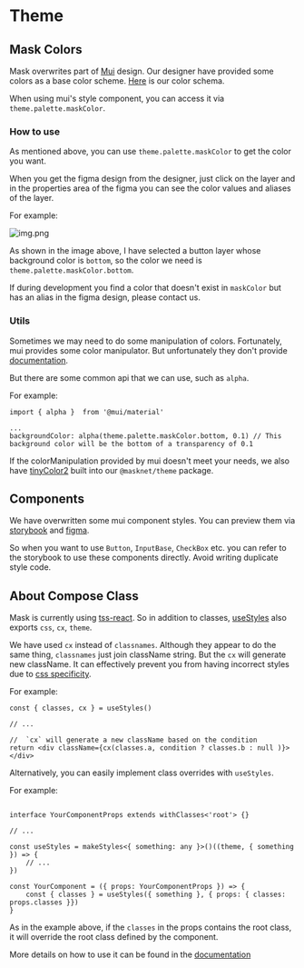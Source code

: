 # Theme

## Mask Colors

Mask overwrites part of [Mui](https://mui.com/) design. Our designer have provided some colors as a base color scheme. [Here](https://www.figma.com/file/hu471h4qPHMGElU6XQ1TYd/Mask-UI-kit-3?node-id=2344%3A27811) is our color schema.

When using mui's style component, you can access it via `theme.palette.maskColor`. 

### How to use

As mentioned above, you can use `theme.palette.maskColor` to get the color you want.

When you get the figma design from the designer, just click on the layer and in the properties area of the figma you can see the color values and aliases of the layer. 

For example:

![img.png](/img/color-example.png)

As shown in the image above, I have selected a button layer whose background color is `bottom`, so the color we need is `theme.palette.maskColor.bottom`.

If during development you find a color that doesn't exist in `maskColor` but has an alias in the figma design, please contact us.


### Utils

Sometimes we may need to do some manipulation of colors. Fortunately, mui provides some color manipulator. But unfortunately they don't provide [documentation](https://github.com/mui/material-ui/issues/13039).

But there are some common api that we can use, such as `alpha`.

For example: 

``` tsx
import { alpha }  from '@mui/material'

...
backgroundColor: alpha(theme.palette.maskColor.bottom, 0.1) // This background color will be the bottom of a transparency of 0.1
```

If the colorManipulation provided by mui doesn't meet your needs, we also have [tinyColor2](https://github.com/bgrins/TinyColor) built into our `@masknet/theme` package.



## Components

We have overwritten some mui component styles.  You can preview them via [storybook](https://62e785c29d043a0552e83fdf--compassionate-northcutt-326a3a.netlify.app/storybook-static/theme/?path=/story/atoms-alert--alert) and [figma](https://www.figma.com/file/hu471h4qPHMGElU6XQ1TYd/Mask-UI-kit-3?node-id=0%3A1).

So when you want to use `Button`, `InputBase`, `CheckBox` etc. you can refer to the storybook to use these components directly. Avoid writing duplicate style code.


## About Compose Class

Mask is currently using [tss-react](https://www.tss-react.dev/). So in addition to classes, [useStyles](https://docs.tss-react.dev/page-1/makestyles-usestyles#usestyles) also exports `css`, `cx`, `theme`.  

We have used `cx` instead of `classnames`. Although they appear to do the same thing, `classnames` just join className string. But the `cx` will generate new className. It can effectively prevent you from having incorrect styles due to [css specificity](https://developer.mozilla.org/en-US/docs/Web/CSS/Specificity).

For example: 

```tsx
const { classes, cx } = useStyles()

// ...

//  `cx` will generate a new className based on the condition
return <div className={cx(classes.a, condition ? classes.b : null )}></div> 
```

Alternatively, you can easily implement class overrides with `useStyles`.

For example:

```tsx

interface YourComponentProps extends withClasses<'root'> {}
    
// ...

const useStyles = makeStyles<{ something: any }>()((theme, { something }) => {
    // ...
})

const YourComponent = ({ props: YourComponentProps }) => {
    const { classes } = useStyles({ something }, { props: { classes: props.classes }})
}

```

As in the example above, if the `classes` in the props contains the root class, it will override the root class defined by the component.

More details on how to use it can be found in the [documentation](https://docs.tss-react.dev/page-1/usemergedclasses)

